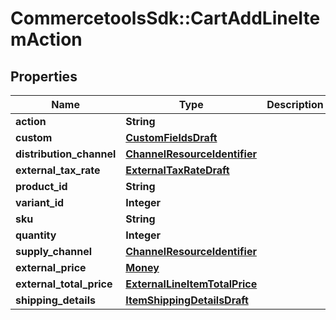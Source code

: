# CommercetoolsSdk::CartAddLineItemAction

## Properties
Name | Type | Description | Notes
------------ | ------------- | ------------- | -------------
**action** | **String** |  | [optional] 
**custom** | [**CustomFieldsDraft**](CustomFieldsDraft.md) |  | [optional] 
**distribution_channel** | [**ChannelResourceIdentifier**](ChannelResourceIdentifier.md) |  | [optional] 
**external_tax_rate** | [**ExternalTaxRateDraft**](ExternalTaxRateDraft.md) |  | [optional] 
**product_id** | **String** |  | [optional] 
**variant_id** | **Integer** |  | [optional] 
**sku** | **String** |  | [optional] 
**quantity** | **Integer** |  | [optional] 
**supply_channel** | [**ChannelResourceIdentifier**](ChannelResourceIdentifier.md) |  | [optional] 
**external_price** | [**Money**](Money.md) |  | [optional] 
**external_total_price** | [**ExternalLineItemTotalPrice**](ExternalLineItemTotalPrice.md) |  | [optional] 
**shipping_details** | [**ItemShippingDetailsDraft**](ItemShippingDetailsDraft.md) |  | [optional] 

